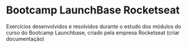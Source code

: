# Bootcamp LaunchBase Rocketseat
Exercícios desenvolvidos e resolvidos durante o estudo dos módulos do curso do Bootcamp Launchbase, criado pela empresa Rocketseat (criar documentação)

